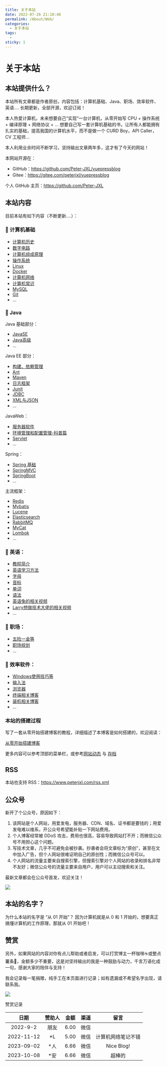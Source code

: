 ```yaml
---
title: 关于本站
date: 2022-07-26 21:10:48
permalink: /About/Web/
categories:
  - 关于本站
tags:
  - 
sticky: 1
---
```

# 关于本站

## 本站提供什么？

本站所有文章都是作者原创，内容包括：计算机基础、Java、职场、效率软件、英语.... 长期更新，全部开源，欢迎订阅！


本人热爱计算机，未来想要自己“实现”一台计算机，从零开始写 CPU + 操作系统 + 编译原理 + 网络协议 + ... 想要自己写一套计算机基础的书，让所有人都能拥有扎实的基础，提高我国的计算机水平，而不是做一个 CURD Boy，API Caller，CV 工程师...

本人利用业余时间不断学习，坚持输出文章两年多，这才有了今天的网站！


本网站开源在：

* GitHub：https://github.com/Peter-JXL/vuepressblog
* Gitee：https://gitee.com/peterjxl/vuepressblog


个人 GitHub 主页：https://github.com/Peter-JXL


## 本站内容

目前本站有如下内容（不断更新....）：
### 📖 计算机基础

* [计算机历史](https://www.peterjxl.com/ComputerHistory/)
* [数字电路](https://www.peterjxl.com/ComputerDigital/)
* [计算机组成原理](https://www.peterjxl.com/ComputerOrganization/)
* [操作系统](https://www.peterjxl.com/ComputerOS/)
* [Linux](https://www.peterjxl.com/Linux/)
* [Docker](https://www.peterjxl.com/Docker/)
* [计算机网络](https://www.peterjxl.com/Network/)
* [计算机常识](https://www.peterjxl.com/literacy/)
* [MySQL](https://www.peterjxl.com/MySQL/)
* [Git](https://www.peterjxl.com/Git/)
* ...



### 📖 Java

Java 基础部分：

* [JavaSE](https://www.peterjxl.com/JavaSE/)
* [Java高级](https://www.peterjxl.com/JavaSenior/)
* ...



Java EE 部分：

* [构建、依赖管理](https://www.peterjxl.com/JavaEE/1-Build/)
* [Ant](https://www.peterjxl.com/JavaEE/Ant/)
* [Maven](https://www.peterjxl.com/JavaEE/Maven/)
* [日志框架](https://www.peterjxl.com/JavaEE/Log4j/)
* [Junit](https://www.peterjxl.com/JavaEE/Junit/)
* [JDBC](https://www.peterjxl.com/JavaEE/JDBC/)
* [XML与JSON](https://www.peterjxl.com/JavaEE/XML-JSON/)
* ...



JavaWeb：

* [服务器软件](https://peterjxl.com/JavaWeb/Web-Container/)
* [环境管理和配置管理-科普篇](https://peterjxl.com/JavaWeb/environment-and-code-version-manage/)
* [Servlet](https://peterjxl.com/JavaWeb/Servlet/)
* ...


Spring：

* [Spring 基础](https://peterjxl.com/Spring-Basic/)
* [SpringMVC](https://peterjxl.com/SpringMVC-Basic/)
* [SpringBoot](https://peterjxl.com/SpringBoot-Basic/)
* ...


主流框架：

* [Redis](https://peterjxl.com/Java-Framework/Redis/)
* [Mybatis](https://peterjxl.com/Java-Framework/Mybatis/)
* [Lucene](https://peterjxl.com/Java-Framework/Lucene/)
* [Elasticsearch](https://peterjxl.com/Java-Framework/Elasticsearch/)
* [RabbitMQ](https://peterjxl.com/Java-Framework/RabbitMQ/)
* [MyCat](https://peterjxl.com/Java-Framework/MyCat/)
* [Lombok](https://peterjxl.com/Java-Framework/Lombok/)
* ...



### 📖 英语：

* [教程简介 ](https://peterjxl.com/English/Introduce/#英语是什么)
* [英语学习方法 ](https://peterjxl.com/English/Learning-Methodology/)
* [字母 ](https://peterjxl.com/English/Alphabet/)
* [音标 ](https://peterjxl.com/English/Symbols/)
* [单词 ](https://peterjxl.com/English/Word/)
* [语法 ](https://peterjxl.com/English/Grammar/)
* [英语兔的相关视频 ](https://peterjxl.com/English/yingyutu/)
* [Larry想做技术大佬的相关视频 ](https://peterjxl.com/English/Larry/)
* ...


### 📖 职场：

* [五险一金等 ](https://peterjxl.com/Job/Social-welfare/)
* [职场规划 ](https://peterjxl.com/Job/career-planning/)
* ...


### 📖 效率软件：

* [Windows使用技巧等 ](https://peterjxl.com/Windows/)
* [输入法 ](https://peterjxl.com/TypeWriting/)
* [浏览器 ](https://peterjxl.com/Browser/)
* [终端相关博客 ](https://peterjxl.com/Terminal/)
* [装机相关博客 ](https://peterjxl.com/Computer-Diy/)
* ...

### 本站的搭建过程

写了一套从零开始搭建博客的教程，详细描述了本博客是如何搭建的，欢迎阅读：

[从零开始搭建博客](https://peterjxl.com/Blog/)



更多内容可以参考顶部的菜单栏，或参考[网站动态](/About/WebLog/) 与 [存档](/archives/)


## RSS

本站也支持 RSS：https://www.peterjxl.com/rss.xml


## 公众号

新开了个公众号，原因如下：

1. 该网站是个人网站，用爱发电，服务器、CDN、域名、证书都是要钱的；用爱发电难以维系，开公众号希望能补贴一下网站费用。
2. 个人博客经常被 DDoS 攻击，费用也很高，容易导致网站打不开；而微信公众号不用担心这个问题。
3. 写技术文章，几乎不可避免会被抄袭。抄袭者会将文章标为“原创”，甚至在文中加入广告，但个人网站很难证明自己的原创性；而微信公众号可以。
4. 个人网站的流量主要来自搜索引擎，但搜索引擎对个人网站的收录和排名非常不友好；微信公众号的流量主要来自用户，用户可以主动搜索和关注。


最新文章都会在公众号首发，欢迎关注！

![](https://image.peterjxl.com/blog/QR-Code.png)



## 本站的名字？

为什么本站的名字是 “从 01 开始”？ 因为计算机就是从 0 和 1 开始的，想要真正搞懂计算机的工作原理，那就从 01 开始吧！

## 赞赏


另外，如果网站的内容对你有点儿帮助或者启发，可以打赏博主一杯咖啡☕或整点薯条🍟，金额多少不重要，这是对坚持输出的我是一种鼓励与动力，千言万语化成一句，感谢大家的陪伴与支持！ 

我会记录每一笔捐赠，纯手工在本页面进行记录；如有遗漏或不希望名字出现，请联系我。

![](https://image.peterjxl.com/blog/reward.jpg)


赞赏记录

|  日期  |    赞助人    | 金额 | 渠道 | 留言 |
| :--------: | :----------: | :------: | :--: | :--: |
|  2022-9-2  | 朋友     |   6.00   | 微信 |  |
| 2022-11-12 |      *L      |   5.00   | 微信 | 计算机网络笔记不错 |
| 2023-09-02 |      *人     |   6.66   | 微信 | Nice Blog! |
| 2023-10-08 |      *安     |   6.66   | 微信 | 超棒的 |


